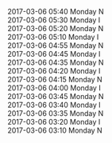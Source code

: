 2017-03-06 05:40 Monday  N  
2017-03-06 05:30 Monday  I  
2017-03-06 05:20 Monday  N  
2017-03-06 05:10 Monday  I  
2017-03-06 04:55 Monday  N  
2017-03-06 04:45 Monday  I  
2017-03-06 04:35 Monday  N  
2017-03-06 04:20 Monday  I  
2017-03-06 04:15 Monday  N  
2017-03-06 04:00 Monday  I  
2017-03-06 03:45 Monday  N  
2017-03-06 03:40 Monday  I  
2017-03-06 03:35 Monday  N  
2017-03-06 03:20 Monday  I  
2017-03-06 03:10 Monday  N  
